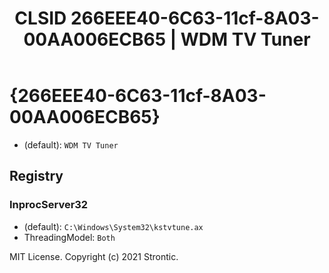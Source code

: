 ﻿---
title: "CLSID 266EEE40-6C63-11cf-8A03-00AA006ECB65 | WDM TV Tuner"
excerpt: What is COM-Object CLSID 266EEE40-6C63-11cf-8A03-00AA006ECB65?
---

# {266EEE40-6C63-11cf-8A03-00AA006ECB65}

* (default): `WDM TV Tuner`

## Registry


### InprocServer32

* (default): `C:\Windows\System32\kstvtune.ax`
* ThreadingModel: `Both`

MIT License. Copyright (c) 2021 Strontic.


